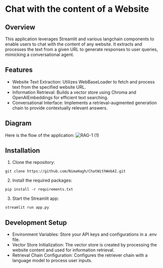# Chat with the content of a Website

## Overview
This application leverages Streamlit and various langchain components to enable users to chat with the content of any website. It extracts and processes the text from a given URL to generate responses to user queries, mimicking a conversational agent.
## Features
- Website Text Extraction: Utilizes WebBaseLoader to fetch and process text from the specified website URL.
- Information Retrieval: Builds a vector store using Chroma and OpenAIEmbeddings for efficient text searching.
- Conversational Interface: Implements a retrieval-augmented generation chain to provide contextually relevant answers.
## Diagram
Here is the flow of the application:
![RAG-1 (1)](https://github.com/NimaHagh/ChatWithWebAI/assets/105126750/8fe1e772-baba-4ec9-b413-95ed85f1ec73)

## Installation
1. Clone the repository:
```
git clone https://github.com/NimaHagh/ChatWithWebAI.git
```
2. Install the required packages:
```
pip install -r requirements.txt
```
3. Start the Streamlit app:
```
streamlit run app.py
```

## Development Setup
- Environment Variables: Store your API keys and configurations in a .env file.
- Vector Store Initialization: The vector store is created by processing the website content and used for information retrieval.
- Retrieval Chain Configuration: Configures the retriever chain with a language model to process user inputs.
